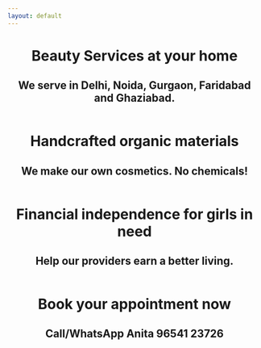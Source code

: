 ```yaml
---
layout: default
---
```


<header
class="cover-banner"
style="background-image: url(/assets/IMG_1493.JPG);">
<h1> Beauty Services at your home </h1>

<h2>We serve in Delhi, Noida, Gurgaon, Faridabad and
Ghaziabad.</h2>

</header>

<header
class="cover-banner"
style="background-image: url(/assets/color-scheme.jpg);">
<h1>Handcrafted organic materials</h1>

<h2>We make our own cosmetics. No chemicals!</h2>

</header>

<header
class="cover-banner"
style="background-image: url(/assets/anya-waxing-landscape.jpg);">
<h1>Financial independence for girls in need</h1>

<h2>Help our providers earn a better living.</h2>

</header>

<header
class="cover-banner"
style="background-image: url(/assets/IMG_1496.JPG);">
<h1>Book your appointment now</h1>

<h2>Call/WhatsApp Anita 96541 23726</h2>

</header>
